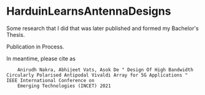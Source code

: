 # HarduinLearnsAntennaDesigns

Some research that I did that was later published and formed my Bachelor's Thesis.

Publication in Process.

In meantime, please cite as 

        Anirudh Nakra, Abhijeet Vats, Asok De " Design Of High Bandwidth Circularly Polarised Antipodal Vivaldi Array for 5G Applications " IEEE International Conference on 
        Emerging Technologies (INCET) 2021
